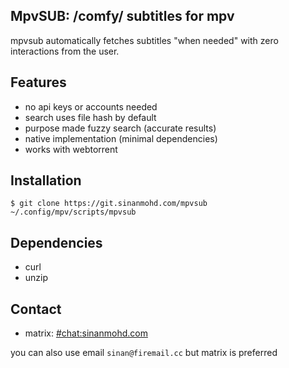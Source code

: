 **MpvSUB: /comfy/ subtitles for mpv**
-------------------------------------

mpvsub automatically fetches subtitles "when needed" with zero interactions
from the user.

Features
--------

* no api keys or accounts needed
* search uses file hash by default
* purpose made fuzzy search (accurate results)
* native implementation (minimal dependencies)
* works with webtorrent

Installation
------------

    $ git clone https://git.sinanmohd.com/mpvsub ~/.config/mpv/scripts/mpvsub

Dependencies
------------

* curl
* unzip

Contact
-------

* matrix: [#chat:sinanmohd.com](https://matrix.to/#/#chat:sinanmohd.com)

you can also use email `sinan@firemail.cc` but matrix is preferred
